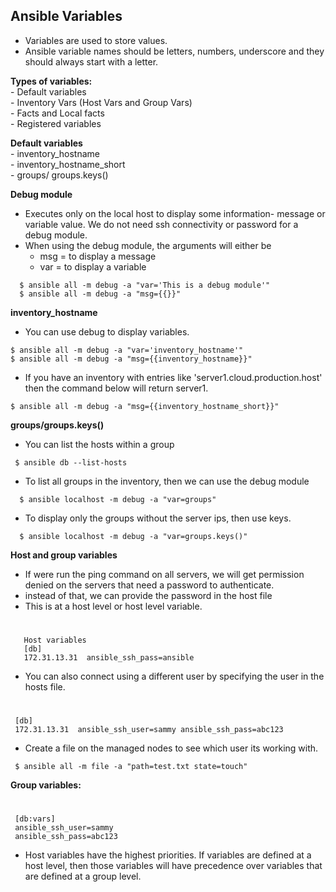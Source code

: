 ## Ansible Variables
- Variables are used to store values.
- Ansible variable names should be letters, numbers, underscore and they should always start with a letter.

**Types of variables:** \
    - Default variables \
    - Inventory Vars (Host Vars and Group Vars) \
    - Facts and Local facts \
    - Registered variables

**Default variables** \
    - inventory_hostname \
    - inventory_hostname_short \
    - groups/ groups.keys()

  **Debug module**
- Executes only on the local host to display some information- message or variable value. We do not need ssh connectivity or password for a debug module.
- When using the debug module, the arguments will either be
    - msg  =  to display a message
    - var  = to display a variable
```
  $ ansible all -m debug -a "var='This is a debug module'" 
  $ ansible all -m debug -a "msg={{}}"
```
**inventory_hostname**
- You can use debug to display variables.
```
$ ansible all -m debug -a "var='inventory_hostname'" 
$ ansible all -m debug -a "msg={{inventory_hostname}}"
```
- If you have an inventory with entries like 'server1.cloud.production.host' then the command below will return server1.
```
$ ansible all -m debug -a "msg={{inventory_hostname_short}}"
```
**groups/groups.keys()**
- You can list the hosts within a group 
```
 $ ansible db --list-hosts
```
- To list all groups in the inventory, then we can use the debug module
```
  $ ansible localhost -m debug -a "var=groups"
```
- To display only the groups without the server ips, then use keys.
```
  $ ansible localhost -m debug -a "var=groups.keys()"
```
**Host and group variables**
- If were run the ping command on all servers, we will get permission denied on the servers that need a password to authenticate.
- instead of that, we can provide the password in the host file
- This is at a host level or host level variable.
#
       Host variables
       [db]
       172.31.13.31  ansible_ssh_pass=ansible

- You can also connect using a different user by specifying the user in the hosts file.
#
     [db]
     172.31.13.31  ansible_ssh_user=sammy ansible_ssh_pass=abc123

- Create a file on the managed nodes to see which user its working with.
```
 $ ansible all -m file -a "path=test.txt state=touch"
```
**Group variables:**
#
     [db:vars]
     ansible_ssh_user=sammy
     ansible_ssh_pass=abc123

- Host variables have the highest priorities. If variables are defined at a host level, then those variables will have precedence over variables that are defined at a group level.
